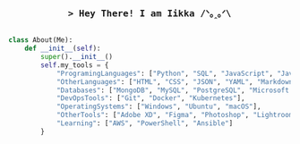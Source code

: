 <h3 align="center">
        <samp>
          > Hey There! I am Iikka /ᐠ｡ꞈ｡ᐟ\
        </samp>
</h3>


```python

class About(Me):
    def __init__(self):
        super().__init__()
        self.my_tools = {
            "ProgramingLanguages": ["Python", "SQL", "JavaScript", "Java", "Scala", "C"],
            "OtherLanguages": ["HTML", "CSS", "JSON", "YAML", "Markdown"],
            "Databases": ["MongoDB", "MySQL", "PostgreSQL", "Microsoft SQL Server", "SQLite"],
            "DevOpsTools": ["Git", "Docker", "Kubernetes"],
            "OperatingSystems": ["Windows", "Ubuntu", "macOS"],
            "OtherTools": ["Adobe XD", "Figma", "Photoshop", "Lightroom"],
            "Learning": ["AWS", "PowerShell", "Ansible"]
        }

```


